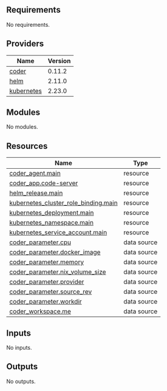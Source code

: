 <!-- BEGIN_TF_DOCS -->
## Requirements

No requirements.

## Providers

| Name | Version |
|------|---------|
| <a name="provider_coder"></a> [coder](#provider\_coder) | 0.11.2 |
| <a name="provider_helm"></a> [helm](#provider\_helm) | 2.11.0 |
| <a name="provider_kubernetes"></a> [kubernetes](#provider\_kubernetes) | 2.23.0 |

## Modules

No modules.

## Resources

| Name | Type |
|------|------|
| [coder_agent.main](https://registry.terraform.io/providers/coder/coder/latest/docs/resources/agent) | resource |
| [coder_app.code-server](https://registry.terraform.io/providers/coder/coder/latest/docs/resources/app) | resource |
| [helm_release.main](https://registry.terraform.io/providers/hashicorp/helm/latest/docs/resources/release) | resource |
| [kubernetes_cluster_role_binding.main](https://registry.terraform.io/providers/hashicorp/kubernetes/latest/docs/resources/cluster_role_binding) | resource |
| [kubernetes_deployment.main](https://registry.terraform.io/providers/hashicorp/kubernetes/latest/docs/resources/deployment) | resource |
| [kubernetes_namespace.main](https://registry.terraform.io/providers/hashicorp/kubernetes/latest/docs/resources/namespace) | resource |
| [kubernetes_service_account.main](https://registry.terraform.io/providers/hashicorp/kubernetes/latest/docs/resources/service_account) | resource |
| [coder_parameter.cpu](https://registry.terraform.io/providers/coder/coder/latest/docs/data-sources/parameter) | data source |
| [coder_parameter.docker_image](https://registry.terraform.io/providers/coder/coder/latest/docs/data-sources/parameter) | data source |
| [coder_parameter.memory](https://registry.terraform.io/providers/coder/coder/latest/docs/data-sources/parameter) | data source |
| [coder_parameter.nix_volume_size](https://registry.terraform.io/providers/coder/coder/latest/docs/data-sources/parameter) | data source |
| [coder_parameter.provider](https://registry.terraform.io/providers/coder/coder/latest/docs/data-sources/parameter) | data source |
| [coder_parameter.source_rev](https://registry.terraform.io/providers/coder/coder/latest/docs/data-sources/parameter) | data source |
| [coder_parameter.workdir](https://registry.terraform.io/providers/coder/coder/latest/docs/data-sources/parameter) | data source |
| [coder_workspace.me](https://registry.terraform.io/providers/coder/coder/latest/docs/data-sources/workspace) | data source |

## Inputs

No inputs.

## Outputs

No outputs.
<!-- END_TF_DOCS -->
